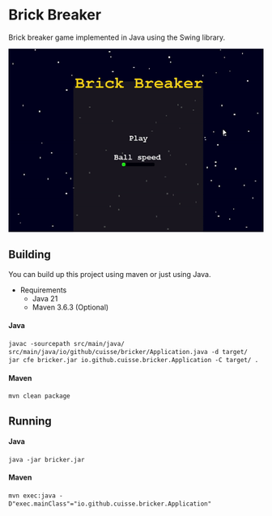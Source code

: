 # Brick Breaker

Brick breaker game implemented in Java using the Swing library.

![Brick Breaker](./resources/showcase.gif)

## Building
You can build up this project using maven or just using Java.

- Requirements
    - Java 21
    - Maven 3.6.3 (Optional)

#### Java
````shell
javac -sourcepath src/main/java/ src/main/java/io/github/cuisse/bricker/Application.java -d target/
jar cfe bricker.jar io.github.cuisse.bricker.Application -C target/ .
````

#### Maven
````shell
mvn clean package
````

## Running

#### Java
````shell
java -jar bricker.jar
````
#### Maven
````shell
mvn exec:java -D"exec.mainClass"="io.github.cuisse.bricker.Application"
````